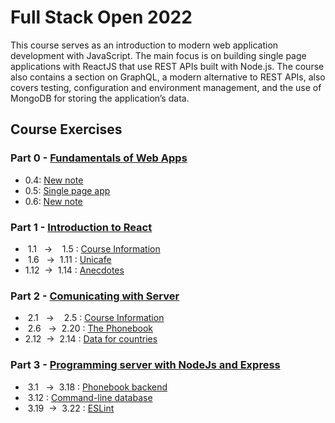 # Full Stack Open 2022
This course serves as an introduction to modern web application development with JavaScript. The main focus is on building single page applications with ReactJS that use REST APIs built with Node.js. The course also contains a section on GraphQL, a modern alternative to REST APIs, also  covers testing, configuration and environment management, and the use of MongoDB for storing the application’s data.

## Course Exercises

### Part 0 - [Fundamentals of Web Apps](https://github.com/JuanRojasC/Full-Stack-Open/tree/main/Fundamentals%20of%20Web%20Appss)

* 0.4: [New note](https://github.com/JuanRojasC/Full-Stack-Open/blob/main/Fundamentals%20of%20Web%20Apps/0.4%20new%20note.txt)
* 0.5: [Single page app](https://github.com/JuanRojasC/Full-Stack-Open/blob/main/Fundamentals%20of%20Web%20Apps/0.5%20single%20page%20app.txt)
* 0.6: [New note](https://github.com/JuanRojasC/Full-Stack-Open/blob/main/Fundamentals%20of%20Web%20Apps/0.6%20new%20note.txt)


### Part 1 - [Introduction to React](https://github.com/JuanRojasC/Full-Stack-Open/tree/main/Introduction%20to%20React)

* &nbsp;1.1&nbsp;&nbsp; -> &nbsp;&nbsp;&nbsp;1.5 : [Course Information](https://github.com/JuanRojasC/Full-Stack-Open/tree/main/Introduction%20to%20React/application)
* &nbsp;1.6&nbsp;&nbsp; -> &nbsp;1.11 : [Unicafe](https://github.com/JuanRojasC/Full-Stack-Open/tree/main/Introduction%20to%20React/unicafe)
* 1.12&nbsp; -> &nbsp;1.14 : [Anecdotes](https://github.com/JuanRojasC/Full-Stack-Open/tree/main/Introduction%20to%20React/anecdotes)

### Part 2 - [Comunicating with Server](https://github.com/JuanRojasC/Full-Stack-Open/tree/main/Comunicating%20with%20Server)

* &nbsp;2.1&nbsp;&nbsp; -> &nbsp;&nbsp;&nbsp;2.5 : [Course Information](https://github.com/JuanRojasC/Full-Stack-Open/tree/main/Comunicating%20with%20Server/course_information)
* &nbsp;2.6&nbsp;&nbsp; -> &nbsp;2.20 : [The Phonebook](https://github.com/JuanRojasC/Full-Stack-Open/tree/main/Comunicating%20with%20Server/phonebook)
* 2.12&nbsp; -> &nbsp;2.14 : [Data for countries](https://github.com/JuanRojasC/Full-Stack-Open/tree/main/Comunicating%20with%20Server/data_for_countries)

### Part 3 - [Programming server with NodeJs and Express](https://github.com/JuanRojasC/Full-Stack-Open/tree/main/Node-js%20and%20Express)

* &nbsp;3.1&nbsp;&nbsp; -> &nbsp;3.18 : [Phonebook backend](https://github.com/JuanRojasC/Full-Stack-Open/tree/main/Node-js%20and%20Express/phonebook_backend)
* &nbsp;3.12 : [Command-line database](https://github.com/JuanRojasC/Full-Stack-Open/blob/main/Node-js%20and%20Express/phonebook_backend/mongo.js)
* &nbsp;3.19&nbsp; -> &nbsp;3.22 : [ESLint](https://github.com/JuanRojasC/Full-Stack-Open/blob/main/Node-js%20and%20Express/phonebook_backend/.eslintrc.js)
